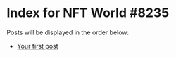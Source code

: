 # Index for NFT World #8235
Posts will be displayed in the order below:

- [Your first post](./001-first.md)

